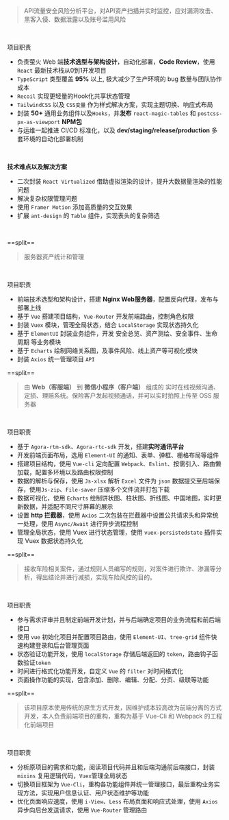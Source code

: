 > API流量安全风险分析平台，对API资产扫描并实时监控，应对漏洞攻击、黑客入侵、数据泄露以及账号滥用风险

<br />

<block class="project-block">
  <p><span class="project-sub-title">项目职责</span></p>
</block>

- 负责萤火 Web 端**技术选型与架构设计**，自动化部署，**Code Review**，使用 `React` 最新技术栈从0到1开发项目
- `TypeScript` 类型覆盖 **95%** 以上, 极大减少了生产环境的 bug 数量与团队协作成本
- `Recoil` 实现更轻量的Hook化共享状态管理
- `TailwindCSS` 以及 `CSS变量` 作为样式解决方案，实现主题切换、响应式布局
- 封装 **50+** 通用业务组件以及`Hooks`，并**发布** `react-magic-tables` 和 `postcss-px-as-viewport` **NPM包**
- 与运维一起推进 CI/CD 标准化，以及 **dev/staging/release/production** 多套环境的自动化部署机制

<br />

**技术难点以及解决方案**
- 二次封装 `React Virtualized` 借助虚拟渲染的设计，提升大数据量渲染的性能问题
- 解决复杂权限管理问题
- 使用 `Framer Motion` 添加高质量的交互效果
- 扩展 `ant-design` 的 `Table` 组件，实现表头的复杂筛选

<br />

==split==

> 服务器资产统计和管理

<br />

<block class="project-block">
  <p><span class="project-sub-title">项目职责</span></p>
</block>

- 前端技术选型和架构设计，搭建 **Nginx Web服务器**，配置反向代理，发布与部署上线
- 基于 `Vue` 搭建项目结构，`Vue-Router` 开发前端路由，控制角色权限
- 封装 `Vuex` 模块，管理全局状态，结合 `LocalStorage` 实现状态持久化
- 基于 `ElementUI` 封装业务组件，开发 安全总览、资产测绘、安全事件、生命周期 等业务模块
- 基于 `Echarts` 绘制网络关系图，及事件风险、线上资产等可视化模块
- 封装 `Axios` 统一管理项目 `API`

==split==

> 由 **Web（客服端）** 到 **微信小程序（客户端）** 组成的
实时在线视频沟通、定损、理赔系统。保险客户发起视频通话，并可以实时拍照上传至
OSS 服务器

<br />

<block class="project-block">
  <p><span class="project-sub-title">项目职责</span></p>
</block>

- 基于 `Agora-rtm-sdk`、`Agora-rtc-sdk` 开发，搭建**实时通讯平台**
- 开发前端页面布局，选用 `Element-UI` 的通知、表单、弹框、栅格布局等组件
- 搭建项目结构，使用 `Vue-cli` 定向配置 `Webpack`、`Eslint`、按需引入、路由懒加载，配置多环境以及路由权限控制
- 数据的解析与保存，使用 `Js-xlsx` 解析 `Excel` 文件为 `json` 数据提交至后端保存，使用`Js-zip`、`File-saver` 压缩多个文件流并打包下载
- 数据可视化，使用 `Echarts` 绘制饼状图、柱状图、折线图、中国地图，实时更新数据，并适配不同尺寸屏幕的展示
- 设置 **http 拦截器**，使用 `Axios` 二次包装在拦截器中设置公共请求头和异常统一处理，使用 `Async/Await` 进行异步流程控制
- 管理全局状态，使用 Vuex 进行状态管理，使用 `vuex-persistedstate` 插件实现 Vuex 数据状态持久化

==split==

> 接收车险相关案件，通过规则人员编写的规则，对案件进行欺诈、渗漏等分析，得出结论并进行减损，实现车险风控的目的。

<br />

<block class="project-block">
  <p><span class="project-sub-title">项目职责</span></p>
</block>

- 参与需求评审并且制定前端开发计划，并与后端确定项目的业务流程和前后端接口
- 使用 `vue` 初始化项目并配置项目路由，使用 `Element-UI`、`tree-grid` 组件快速构建登录和后台管理页面
- 状态验证功能开发，使用 `localStorage` 存储后端返回的 `token`，路由钩子函数验证`token`
- 时间进行格式化功能开发，自定义 `Vue` 的 `filter` 对时间格式化
- 页面操作功能的实现，包含添加、删除、编辑、分配、分页、级联等功能

==split==

> 该项目原本使用传统的原生方式开发，因维护成本较高改为前端分离的方式开发，本人负责前端项目的重构，重构为基于 Vue-Cli 和 Webpack 的工程化前端项目

<br />

<block class="project-block">
  <p><span class="project-sub-title">项目职责</span></p>
</block>

- 分析原项目的需求和功能，阅读项目代码并且和后端沟通前后端接口，封装 `mixins` 复用逻辑代码，`Vuex`管理全局状态
- 切换项目框架为 `Vue-Cli`，重构各功能组件并统一管理接口，最后重构业务实现方法，实现用户信息认证、用户状态维护等功能
- 优化页面响应速度，使用 `i-View`、`Less` 布局页面和响应式处理，使用 `Axios` 异步向后台发送请求，使用 `Vue-Router` 管理路由

